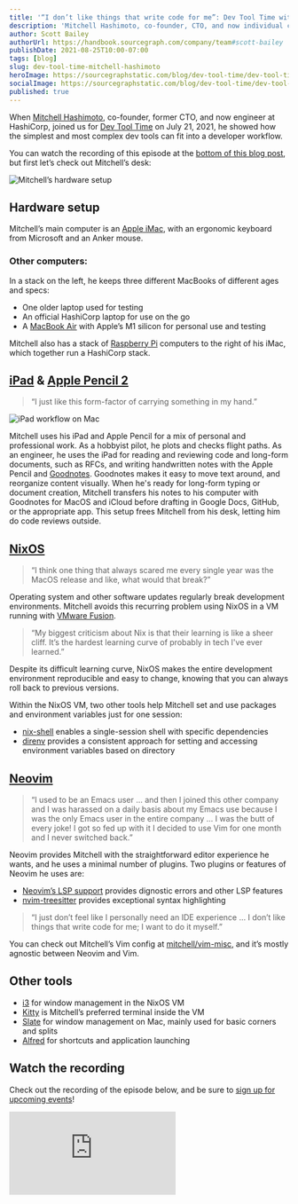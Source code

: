 ```yaml
---
title: '“I don’t like things that write code for me”: Dev Tool Time with Mitchell Hashimoto'
description: 'Mitchell Hashimoto, co-founder, CTO, and now individual contributor at HashiCorp, shares how reproducible environments with NixOS and an iPad fit into his developer workflow, and his sentiments about IDEs.'
author: Scott Bailey
authorUrl: https://handbook.sourcegraph.com/company/team#scott-bailey
publishDate: 2021-08-25T10:00-07:00
tags: [blog]
slug: dev-tool-time-mitchell-hashimoto
heroImage: https://sourcegraphstatic.com/blog/dev-tool-time/dev-tool-time-mitchell-hashimoto-cover.jpg
socialImage: https://sourcegraphstatic.com/blog/dev-tool-time/dev-tool-time-mitchell-hashimoto-cover.jpg
published: true
---
```


When [Mitchell Hashimoto](https://twitter.com/mitchellh), co-founder, former CTO, and now engineer at HashiCorp, joined us for [Dev Tool Time](https://info.sourcegraph.com/dev-tool-time) on July 21, 2021, he showed how the simplest and most complex dev tools can fit into a developer workflow.

You can watch the recording of this episode at the [bottom of this blog post](#Watch-the-recording), but first let’s check out Mitchell’s desk:

![Mitchell’s hardware setup](https://sourcegraphstatic.com/blog/dev-tool-time/dev-tool-time-mitchell-hashimoto-desk.jpeg)

## Hardware setup

Mitchell’s main computer is an [Apple iMac](https://www.apple.com/imac/), with an ergonomic keyboard from Microsoft and an Anker mouse.

### Other computers:

In a stack on the left, he keeps three different MacBooks of different ages and specs:

- One older laptop used for testing
- An official HashiCorp laptop for use on the go
- A [MacBook Air](https://www.apple.com/macbook-air/) with Apple’s M1 silicon for personal use and testing

Mitchell also has a stack of [Raspberry Pi](https://www.raspberrypi.org/) computers to the right of his iMac, which together run a HashiCorp stack.

## [iPad](https://www.apple.com/ipad-pro/) & [Apple Pencil 2](https://www.apple.com/apple-pencil/)

> “I just like this form-factor of carrying something in my hand.”

<img src="https://sourcegraphstatic.com/blog/dev-tool-time/dev-tool-time-hashimoto-ipad.png" alt="iPad workflow on Mac"/>

Mitchell uses his iPad and Apple Pencil for a mix of personal and professional work. As a hobbyist pilot, he plots and checks flight paths. As an engineer, he uses the iPad for reading and reviewing code and long-form documents, such as RFCs, and writing handwritten notes with the Apple Pencil and [Goodnotes](https://www.goodnotes.com/). Goodnotes makes it easy to move text around, and reorganize content visually. When he's ready for long-form typing or document creation, Mitchell transfers his notes to his computer with Goodnotes for MacOS and iCloud before drafting in Google Docs, GitHub, or the appropriate app. This setup frees Mitchell from his desk, letting him do code reviews outside.

## [NixOS](https://nixos.org/)

> “I think one thing that always scared me every single year was the MacOS release and like, what would that break?”

Operating system and other software updates regularly break development environments. Mitchell avoids this recurring problem using NixOS in a VM running with [VMware Fusion](https://www.vmware.com/products/fusion.html).

> “My biggest criticism about Nix is that their learning is like a sheer cliff. It’s the hardest learning curve of probably in tech I've ever learned.”

Despite its difficult learning curve, NixOS makes the entire development environment reproducible and easy to change, knowing that you can always roll back to previous versions.

Within the NixOS VM, two other tools help Mitchell set and use packages and environment variables just for one session:

- [nix-shell](https://nixos.org/manual/nix/stable/#sec-nix-shell) enables a single-session shell with specific dependencies
- [direnv](https://direnv.net/) provides a consistent approach for setting and accessing environment variables based on directory

## [Neovim](https://neovim.io/)

> “I used to be an Emacs user ... and then I joined this other company and I was harassed on a daily basis about my Emacs use because I was the only Emacs user in the entire company ... I was the butt of every joke! I got so fed up with it I decided to use Vim for one month and I never switched back.”

Neovim provides Mitchell with the straightforward editor experience he wants, and he uses a minimal number of plugins. Two plugins or features of Neovim he uses are:

- [Neovim’s LSP support](https://github.com/neovim/nvim-lspconfig) provides dignostic errors and other LSP features
- [nvim-treesitter](https://github.com/nvim-treesitter/nvim-treesitter) provides exceptional syntax highlighting

> “I just don’t feel like I personally need an IDE experience ... I don’t like things that write code for me; I want to do it myself.”

You can check out Mitchell’s Vim config at [mitchell/vim-misc](https://github.com/mitchellh/vim-misc), and it’s mostly agnostic between Neovim and Vim.

## Other tools

- [i3](https://i3wm.org/) for window management in the NixOS VM
- [Kitty](https://sw.kovidgoyal.net/kitty/) is Mitchell’s preferred terminal inside the VM
- [Slate](https://github.com/jigish/slate) for window management on Mac, mainly used for basic corners and splits
- [Alfred](https://www.alfredapp.com/) for shortcuts and application launching

## Watch the recording

Check out the recording of the episode below, and be sure to [sign up for upcoming events](https://info.sourcegraph.com/dev-tool-time)!

<div className="container my-4 video-embed embed-responsive embed-responsive-16by9">
    <iframe className="embed-responsive-item" src="https://www.youtube-nocookie.com/embed/LA8KF9Fs2sk?autoplay=0&amp;cc_load_policy=0&amp;start=93&amp;end=0&amp;loop=0&amp;controls=1&amp;modestbranding=0&amp;rel=0" allowFullScreen="" allow="accelerometer; autoPlay; encrypted-media; gyroscope; picture-in-picture" frameBorder="0"></iframe>
</div>
